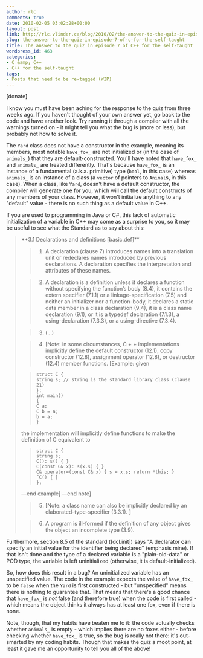 ```yaml
---
author: rlc
comments: true
date: 2010-02-05 03:02:28+00:00
layout: post
link: http://rlc.vlinder.ca/blog/2010/02/the-answer-to-the-quiz-in-episode-7-of-c-for-the-self-taught/
slug: the-answer-to-the-quiz-in-episode-7-of-c-for-the-self-taught
title: The answer to the quiz in episode 7 of C++ for the self-taught
wordpress_id: 463
categories:
- C &amp; C++
- C++ for the self-taught
tags:
- Posts that need to be re-tagged (WIP)
---
```


[donate]

I know you must have been aching for the response to the quiz from three weeks ago. If you haven't thought of your own answer yet, go back to the code and have another look. Try running it through a compiler with all the warnings turned on - it might tell you what the bug is (more or less), but probably not how to solve it.
<!-- more -->
The `Yard` class does not have a constructor in the example, meaning its members, most notable `have_fox_` are not initialized or (in the case of `animals_`) that they are default-constructed. You'll have noted that `have_fox_` and `animals_` are treated differently. That's because `have_fox_` is an instance of a fundamental (a.k.a. primitive) type (`bool`, in this case) whereas `animals_` is an instance of a class (a `vector` of pointers to `Animal`s, in this case). When a class, like `Yard`, doesn't have a default constructor, the compiler will generate one for you, which will call the default constructs of any members of your class. However, it won't initialize anything to any "default" value - there is no such thing as a default value in C++.

If you are used to programming in Java or C#, this lack of automatic initialization of a variable in C++ may come as a surprise to you, so it may be useful to see what the Standard as to say about this:


<blockquote>**3.1 Declarations and definitions [basic.def]**

> 
> 

>   1. A declaration (clause 7) introduces names into a translation unit or redeclares names introduced by previous declarations. A declaration specifies the interpretation and attributes of these names.
> 

>   2. A declaration is a definition unless it declares a function without specifying the function’s body (8.4), it contains the extern specifier (7.1.1) or a linkage-specification (7.5) and neither an initializer nor a function-body, it declares a static data member in a class declaration (9.4), it is a class name declaration (9.1), or it is a typedef declaration (7.1.3), a using-declaration (7.3.3), or a using-directive (7.3.4).
> 

>   3. (...)
> 

>   4. [Note: in some circumstances, C + + implementations implicitly define the default constructor (12.1), copy constructor (12.8), assignment operator (12.8), or destructor (12.4) member functions. [Example: given

>     
>     struct C {
>     string s; // string is the standard library class (clause 21)
>     };
>     int main()
>     {
>     C a;
>     C b = a;
>     b = a;
>     }
> 
> 
the implementation will implicitly define functions to make the definition of C equivalent to

>     
>     struct C {
>     string s;
>     C(): s() { }
>     C(const C& x): s(x.s) { }
>     C& operator=(const C& x) { s = x.s; return *this; }
>     ˜C() { }
>     };
> 
> 
—end example] —end note]
> 

>   5. [Note: a class name can also be implicitly declared by an elaborated-type-specifier (3.3.1). ]
> 

>   6. A program is ill-formed if the definition of any object gives the object an incomplete type (3.9).
> 

</blockquote>


Furthermore, section 8.5 of the standard ([dcl.init]) says "A declarator **can** specify an initial value for the identifier being declared" (emphasis mine). If that isn't done and the type of a declared variable is a "plain-old-data" or POD type, the variable is left uninitialized (otherwise, it is default-initialized).

So, how does this result in a bug? An uninitialized variable has an unspecified value. The code in the example expects the value of `have_fox_` to be `false` when the `Yard` is first constructed - but "unspecified" means there is nothing to guarantee that. That means that there's a good chance that `have_fox_` is _not_ false (and therefore true) when the code is first called - which means the object thinks it always has at least one fox, even if there is none.

Note, though, that my habits have beaten me to it: the code actually checks whether `animals_` is empty - which implies there are no foxes either - before checking whether `have_fox_` is true, so the bug is really not there: it's out-smarted by my coding habits. Though that makes the quiz a moot point, at least it gave me an opportunity to tell you all of the above!
